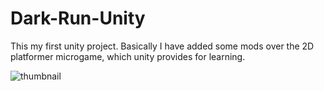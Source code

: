 # Dark-Run-Unity
This my first unity project. Basically I have added some mods over the 2D platformer microgame, which unity provides for learning.

![thumbnail](./Image/Thumbnail.jpg)